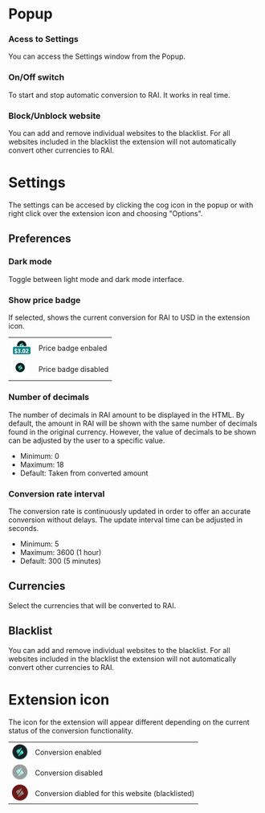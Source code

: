 # Popup

### Acess to Settings
You can access the Settings window from the Popup.

### On/Off switch
To start and stop automatic conversion to RAI. It works in real time. 

### Block/Unblock website
You can add and remove individual websites to the blacklist. For all websites included in the blacklist the extension will not automatically convert other currencies to RAI.


# Settings
The settings can be accesed by clicking the cog icon in the popup or with right click over the extension icon and choosing "Options".

## Preferences
### Dark mode
Toggle between light mode and dark mode interface.

### Show price badge
If selected, shows the current conversion for RAI to USD in the extension icon.
<table>
  <tr>
    <td><img src="/assets/screenshots/badge-on.png"></td>
    <td>Price badge enbaled</td>
  </tr>
  <tr>
    <td><img src="/assets/screenshots/badge-off.png"></td>
    <td>Price badge disabled</td>
  </tr>
</table>

### Number of decimals
The number of decimals in RAI amount to be displayed in the HTML.
By default, the amount in RAI will be shown with the same number of decimals found in the original currency. However, the value of decimals to be shown can be adjusted by the user to a specific value.
* Minimum: 0
* Maximum: 18
* Default: Taken from converted amount

### Conversion rate interval
The conversion rate is continuously updated in order to offer an accurate conversion without delays. The update interval time can be adjusted in seconds.
* Minimum: 5
* Maximum: 3600 (1 hour)
* Default: 300 (5 minutes)


## Currencies
Select the currencies that will be converted to RAI.

## Blacklist
You can add and remove individual websites to the blacklist. For all websites included in the blacklist the extension will not automatically convert other currencies to RAI.

# Extension icon

The icon for the extension will appear different depending on the current status of the conversion functionality.

<table>
  <tr>
    <th><img src="/assets/icons/icon_32.png"></th>
    <td>Conversion enabled</td>
  </tr>
  <tr>
    <td><img src="/assets/icons/icon_32_disabled.png"></td>
    <td>Conversion disabled</td>
  </tr>
  <tr>
    <td><img src="/assets/icons/icon_32_blocked.png"></td>
    <td>Conversion diabled for this website (blacklisted)</td>
  </tr>
</table>
